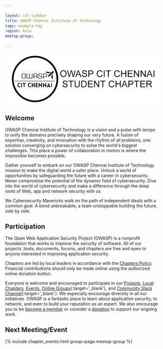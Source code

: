```yaml
---

layout: col-sidebar
title: OWASP Chennai Institute of Technology
tags: example-tag
region: Asia
meetup-group:

---
```

<img src="assets/images/transparant darktitle.png">
<!-- a welcome greeting -->

## Welcome
OWASP Chennai Institute of Technology is a vision and a pulse with tempo to unify the domains precisely shaping our very future. A fusion of expertise, creativity, and innovation with the rhythm of all problems, one solution converging on cybersecurity to solve the world's biggest challenges. This place a power of collaboration in motion is where the impossible becomes possible. 

Gather yourself to embark on our OWASP Chennai Institute of Technology mission to make the digital world a safer place. Unlock a world of opportunities by safeguarding the future with a career in cybersecurity. Never compromise the potential of the dynamic field of cybersecurity. Dive into the world of cybersecurity and make a difference through the deep roots of Web, app and network security with us. 

We Cybersecurity Mavericks walk on the path of independent ideals with a common goal. A bond unbreakable, a team unstoppable building the future, side by side. 
## Participation
The Open Web Application Security Project (OWASP) is a nonprofit foundation that works to improve the security of software. All of our projects ,tools, documents, forums, and chapters are free and open to anyone interested in improving application security. 

Chapters are led by local leaders in accordance with the [Chapters Policy](/www-policy/operational/chapters). Financial contributions should only be made online using the authorized online donation button. 

Everyone is welcome and encouraged to participate in our [Projects](/projects/), [Local Chapters](/chapters/), [Events](/events/), [Online Groups](https://groups.google.com/a/owasp.com/){:target='_blank'}, and [Community Slack Channel](https://owasp.slack.com/){:target='_blank'}. We especially encourage diversity in all our initiatives. OWASP is a fantastic place to learn about application security, to network, and even to build your reputation as an expert. We also encourage you to be [become a member](/membership/) or consider a [donation](/donate/) to support our ongoing work.

Next Meeting/Event <!-- You should keep this section as it will populate your meetup events -->
---------------------
{% include chapter_events.html group=page.meetup-group %}

